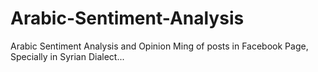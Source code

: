 # Arabic-Sentiment-Analysis
Arabic Sentiment Analysis and Opinion Ming of posts in Facebook Page, Specially in Syrian Dialect... 
